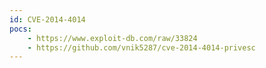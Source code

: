 ```yaml
---
id: CVE-2014-4014
pocs: 
    - https://www.exploit-db.com/raw/33824
    - https://github.com/vnik5287/cve-2014-4014-privesc
---
```

